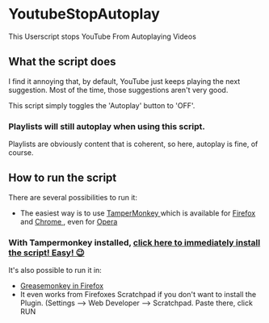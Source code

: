 # YoutubeStopAutoplay

This Userscript stops YouTube From Autoplaying Videos

## What the script does

I find it annoying that, by default, YouTube just keeps playing the next suggestion. Most of the time, those suggestions aren't very good.

This script simply toggles the 'Autoplay' button to 'OFF'.

### Playlists will still autoplay when using this script.

Playlists are obviously content that is coherent, so here, autoplay is fine, of course.

## How to run the script

There are several possibilities to run it:
 - The easiest way is to use [TamperMonkey ](https://www.google.ch/search?q=tampermonkey) which is available for [Firefox ](https://addons.mozilla.org/en-US/firefox/addon/tampermonkey/) and [Chrome ](https://chrome.google.com/webstore/search/tampermonkey), even for [Opera ](https://addons.opera.com/de/search/?query=Tampermonkey)
 ### With Tampermonkey installed,  [click here to immediately install the script! Easy! 😉](https://github.com/johnnyawesome/UserscriptYoutubeStopAutoplay/raw/master/Youtube%20Stop%20Autoplay.user.js)

It's also possible to run it in:
 -  [Greasemonkey in Firefox ](https://addons.mozilla.org/en-US/firefox/addon/greasemonkey/)
 - It even works from Firefoxes Scratchpad if you don't want to install the Plugin.
   (Settings --> Web Developer --> Scratchpad. Paste there, click RUN
   

